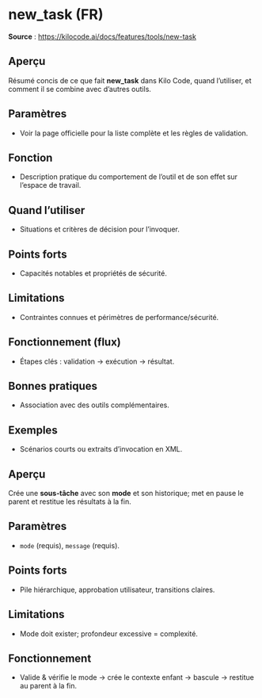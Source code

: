 # new_task (FR)

**Source** : https://kilocode.ai/docs/features/tools/new-task

## Aperçu
Résumé concis de ce que fait **new_task** dans Kilo Code, quand l’utiliser, et comment il se combine avec d’autres outils.

## Paramètres
- Voir la page officielle pour la liste complète et les règles de validation.

## Fonction
- Description pratique du comportement de l’outil et de son effet sur l’espace de travail.

## Quand l’utiliser
- Situations et critères de décision pour l’invoquer.

## Points forts
- Capacités notables et propriétés de sécurité.

## Limitations
- Contraintes connues et périmètres de performance/sécurité.

## Fonctionnement (flux)
- Étapes clés : validation → exécution → résultat.

## Bonnes pratiques
- Association avec des outils complémentaires.

## Exemples
- Scénarios courts ou extraits d’invocation en XML.

## Aperçu
Crée une **sous‑tâche** avec son **mode** et son historique; met en pause le parent et restitue les résultats à la fin.

## Paramètres
- `mode` (requis), `message` (requis).

## Points forts
- Pile hiérarchique, approbation utilisateur, transitions claires.

## Limitations
- Mode doit exister; profondeur excessive = complexité.

## Fonctionnement
- Valide & vérifie le mode → crée le contexte enfant → bascule → restitue au parent à la fin.
